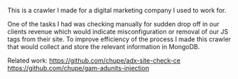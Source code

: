 This is a crawler I made for a digital marketing company I used to work for.

One of the tasks I had was checking manually for sudden drop off in our clients revenue which would indicate misconfiguration or removal of our JS tags from their site.
To improve efficiency of the process I made this crawler that would collect and store the relevant information in MongoDB.

Related work:
https://github.com/chupe/adx-site-check-ce
https://github.com/chupe/gam-adunits-injection
